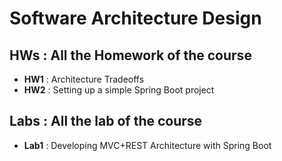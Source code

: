 # Software Architecture Design

## HWs : All the Homework of the course
  
  - **HW1** : Architecture Tradeoffs
  - **HW2** : Setting up a simple Spring Boot project


## Labs :  All the lab of the course

  - **Lab1** : Developing MVC+REST Architecture with Spring Boot
